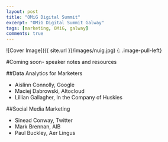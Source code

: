 ```yaml
---
layout: post
title: "OMiG Digital Summit"
excerpt: "OMiG Digital Summit Galway"
tags: [marketing, OMiG, galway]
comments: true
---
```


![Cover Image]({{ site.url }}/images/nuig.jpg)
{: .image-pull-left}

#Coming soon- speaker notes and resources

##Data Analytics for Marketers
* Aislinn Connolly, Google
* Maciej Dabrowski, Altocloud
* Lillian Gallagher, In the Company of Huskies

##Social Media Marketing
* Sinead Conway, Twitter
* Mark Brennan, AIB
* Paul Buckley, Aer Lingus

